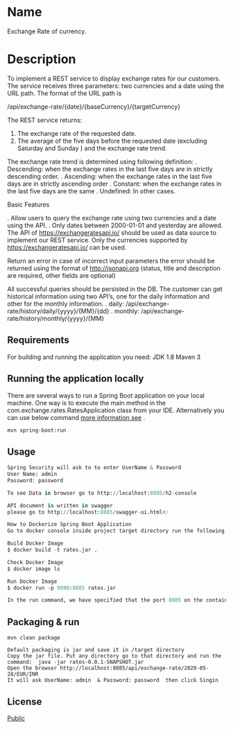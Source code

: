 # Name

Exchange Rate of currency.

# Description

To implement a REST service to display exchange rates for our
customers. The service receives three parameters: two currencies and a date using the
URL path. The format of the URL path is

/api/exchange-rate/{date}/{baseCurrency}/{targetCurrency}

The REST service returns:
1. The exchange rate of the requested date.
2. The average of the five days before the requested date (excluding Saturday and
Sunday ) and the exchange rate trend.

The exchange rate trend is determined using following definition:
 . Descending: when the exchange rates in the last five days are in strictly descending order.
 . Ascending:  when the exchange rates in the last five days are in strictly ascending order
 . Constant:   when the exchange rates in the last five days are the same
 . Undefined:  In other cases.

Basic Features

 . Allow users to query the exchange rate using two currencies and a date using the API.
 . Only dates between 2000-01-01 and yesterday are allowed. 
 The API of https://exchangeratesapi.io/ should be used as data source to implement our REST service. 
 Only the currencies supported by https://exchangeratesapi.io/ can be used.

Return an error in case of incorrect input parameters the error should be returned using the format of http://jsonapi.org (status, title
and description are required, other fields are optional)

All successful queries should be persisted in the DB. 
The customer can get historical information using two API’s, one for the daily information and other for the monthly information.
. daily: /api/exchange-rate/history/daily/{yyyy}/{MM}/{dd}
. monthly: /api/exchange-rate/history/monthly/{yyyy}/{MM}

## Requirements
For building and running the application you need:
JDK 1.8
Maven 3

## Running the application locally
There are several ways to run a Spring Boot application on your local machine. One way is to execute the main method in the com.exchange.rates.RatesApplication class from your IDE.
Alternatively you can use below command [more information see](https://docs.spring.io/spring-boot/docs/current/reference/html/build-tool-plugins.html#build-tool-plugins-maven-plugin) .

```bash
mvn spring-boot:run
```

## Usage

```python
Spring Security will ask to to enter UserName & Password
User Name: admin
Password: password

To see Data in browser go to http://localhost:8085/h2-console

API document is written in swagger 
please go to http://localhost:8085/swagger-ui.html#/

How to Dockerize Spring Boot Application
Go to docker console inside project target directory run the following command 

Build Docker Image
$ docker build -t rates.jar .

Check Docker Image
$ docker image ls

Run Docker Image
$ docker run -p 9090:8085 rates.jar

In the run command, we have specified that the port 8085 on the container should be mapped to the port 9090 on the Host OS.
```

## Packaging & run  
```
mvn clean package

Default packaging is jar and save it in /target directory 
Copy the jar file. Put any directory go to that directory and run the command:  java -jar rates-0.0.1-SNAPSHOT.jar
Open the browser http://localhost:8085/api/exchange-rate/2020-05-28/EUR/INR
It will ask UserName: admin  & Password: password  then click Singin

```

## License
[Public](https://test.com/licenses/)